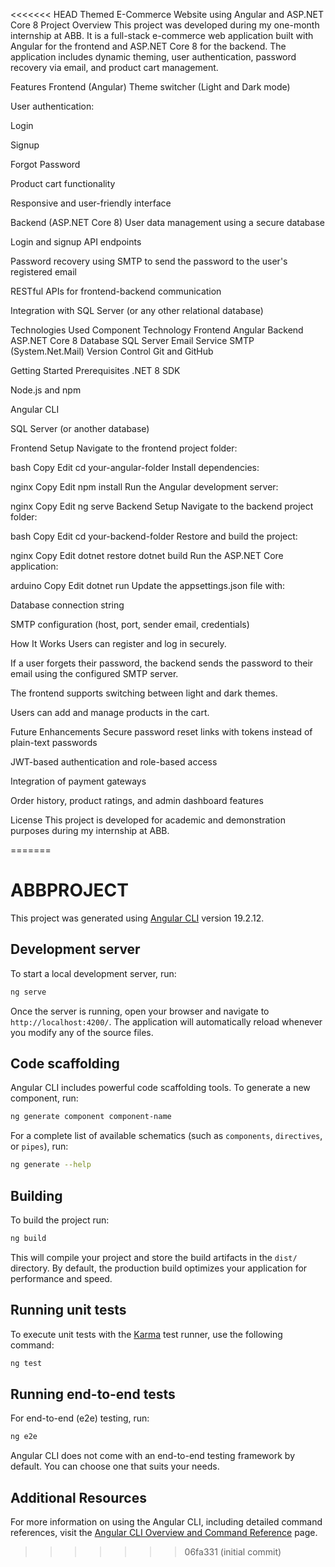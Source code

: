 <<<<<<< HEAD
Themed E-Commerce Website using Angular and ASP.NET Core 8
Project Overview
This project was developed during my one-month internship at ABB. It is a full-stack e-commerce web application built with Angular for the frontend and ASP.NET Core 8 for the backend. The application includes dynamic theming, user authentication, password recovery via email, and product cart management.

Features
Frontend (Angular)
Theme switcher (Light and Dark mode)

User authentication:

Login

Signup

Forgot Password

Product cart functionality

Responsive and user-friendly interface

Backend (ASP.NET Core 8)
User data management using a secure database

Login and signup API endpoints

Password recovery using SMTP to send the password to the user's registered email

RESTful APIs for frontend-backend communication

Integration with SQL Server (or any other relational database)

Technologies Used
Component	Technology
Frontend	Angular
Backend	ASP.NET Core 8
Database	SQL Server
Email Service	SMTP (System.Net.Mail)
Version Control	Git and GitHub

Getting Started
Prerequisites
.NET 8 SDK

Node.js and npm

Angular CLI

SQL Server (or another database)

Frontend Setup
Navigate to the frontend project folder:

bash
Copy
Edit
cd your-angular-folder
Install dependencies:

nginx
Copy
Edit
npm install
Run the Angular development server:

nginx
Copy
Edit
ng serve
Backend Setup
Navigate to the backend project folder:

bash
Copy
Edit
cd your-backend-folder
Restore and build the project:

nginx
Copy
Edit
dotnet restore
dotnet build
Run the ASP.NET Core application:

arduino
Copy
Edit
dotnet run
Update the appsettings.json file with:

Database connection string

SMTP configuration (host, port, sender email, credentials)

How It Works
Users can register and log in securely.

If a user forgets their password, the backend sends the password to their email using the configured SMTP server.

The frontend supports switching between light and dark themes.

Users can add and manage products in the cart.

Future Enhancements
Secure password reset links with tokens instead of plain-text passwords

JWT-based authentication and role-based access

Integration of payment gateways

Order history, product ratings, and admin dashboard features

License
This project is developed for academic and demonstration purposes during my internship at ABB.











=======
# ABBPROJECT

This project was generated using [Angular CLI](https://github.com/angular/angular-cli) version 19.2.12.

## Development server

To start a local development server, run:

```bash
ng serve
```

Once the server is running, open your browser and navigate to `http://localhost:4200/`. The application will automatically reload whenever you modify any of the source files.

## Code scaffolding

Angular CLI includes powerful code scaffolding tools. To generate a new component, run:

```bash
ng generate component component-name
```

For a complete list of available schematics (such as `components`, `directives`, or `pipes`), run:

```bash
ng generate --help
```

## Building

To build the project run:

```bash
ng build
```

This will compile your project and store the build artifacts in the `dist/` directory. By default, the production build optimizes your application for performance and speed.

## Running unit tests

To execute unit tests with the [Karma](https://karma-runner.github.io) test runner, use the following command:

```bash
ng test
```

## Running end-to-end tests

For end-to-end (e2e) testing, run:

```bash
ng e2e
```

Angular CLI does not come with an end-to-end testing framework by default. You can choose one that suits your needs.

## Additional Resources

For more information on using the Angular CLI, including detailed command references, visit the [Angular CLI Overview and Command Reference](https://angular.dev/tools/cli) page.
>>>>>>> 06fa331 (initial commit)
